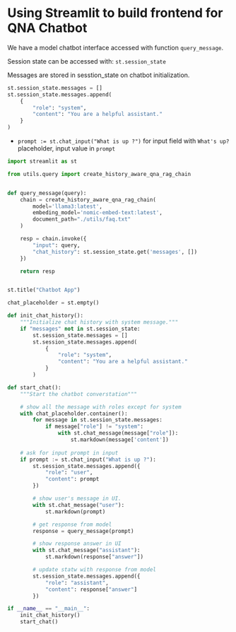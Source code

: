 # Using Streamlit to build frontend for QNA Chatbot

We have a model chatbot interface accessed with function ``query_message``.

Session state can be accessed with: ``st.session_state``

Messages are stored in sesstion_state on chatbot initialization.

```python
st.session_state.messages = []
st.session_state.messages.append(
    {
        "role": "system",
        "content": "You are a helpful assistant."
    }
)
```

- ``prompt := st.chat_input("What is up ?")`` for input field with ``What's up?`` placeholder, input value in ``prompt``



```python
import streamlit as st

from utils.query import create_history_aware_qna_rag_chain


def query_message(query):
    chain = create_history_aware_qna_rag_chain(
        model='llama3:latest',
        embeding_model='nomic-embed-text:latest',
        document_path="./utils/faq.txt"
    )

    resp = chain.invoke({
        "input": query,
        "chat_history": st.session_state.get('messages', [])
    })

    return resp


st.title("Chatbot App")

chat_placeholder = st.empty()

def init_chat_history():
    """Initialize chat history with system message."""
    if "messages" not in st.session_state:
        st.session_state.messages = []
        st.session_state.messages.append(
            {
                "role": "system",
                "content": "You are a helpful assistant."
            }
        )

def start_chat():
    """Start the chatbot converstation"""

    # show all the message with roles except for system
    with chat_placeholder.container():
        for message in st.session_state.messages:
            if message["role"] != "system":
                with st.chat_message(message["role"]):
                    st.markdown(message['content'])
    
    # ask for input prompt in input
    if prompt := st.chat_input("What is up ?"):
        st.session_state.messages.append({
            "role": "user",
            "content": prompt
        })

        # show user's message in UI.
        with st.chat_message("user"):
            st.markdown(prompt)

        # get response from model
        response = query_message(prompt)

        # show response answer in UI
        with st.chat_message("assistant"):
            st.markdown(response["answer"])

        # update statw with response from model
        st.session_state.messages.append({
            "role": "assistant",
            "content": response["answer"]
        })

if __name__ == "__main__":
    init_chat_history()
    start_chat()

```